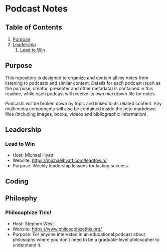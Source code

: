 # Podcast Notes

## Table of Contents
1. [Purpose](#purpose)
2. [Leadership](#leadership)
   1. [Lead to Win](#lead-to-win-)

## Purpose <a name='purpose'></a>
This repository is designed to organize and contain all my notes from listening to podcasts and similar content. Details for each podcast (such as the purpose, creator, presenter and other metadata) is contained in this readme, while each podcast will receive its own markdown file for notes.

Podcasts will be broken down by topic and linked to its related content. Any multimedia components will also be contained inside the note markdown files (including images, books, videos and bibliographic information).

## Leadership <a name='leadership'></a>

### Lead to Win <a name='lead to win'></a>
- Host: Michael Hyatt
- Website:  https://michaelhyatt.com/leadtowin/
- Purpose: Weekly leadership lessons for lasting success.

## Coding

## Philosphy

### Philosophize This!
- Host: Stephen West
- Website: https://www.philosophizethis.org/
- Purpose: For anyone interested in an educational podcast about philosophy where you don’t need to be a graduate-level philosopher to understand it.